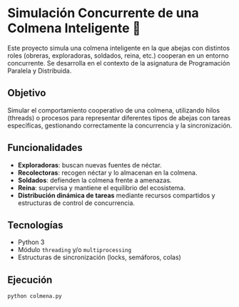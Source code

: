 # Simulación Concurrente de una Colmena Inteligente 🐝

Este proyecto simula una colmena inteligente en la que abejas con distintos roles (obreras, exploradoras, soldados, reina, etc.) cooperan en un entorno concurrente. Se desarrolla en el contexto de la asignatura de Programación Paralela y Distribuida.

## Objetivo

Simular el comportamiento cooperativo de una colmena, utilizando hilos (threads) o procesos para representar diferentes tipos de abejas con tareas específicas, gestionando correctamente la concurrencia y la sincronización.

## Funcionalidades

- **Exploradoras**: buscan nuevas fuentes de néctar.
- **Recolectoras**: recogen néctar y lo almacenan en la colmena.
- **Soldados**: defienden la colmena frente a amenazas.
- **Reina**: supervisa y mantiene el equilibrio del ecosistema.
- **Distribución dinámica de tareas** mediante recursos compartidos y estructuras de control de concurrencia.

## Tecnologías

- Python 3
- Módulo `threading` y/o `multiprocessing`
- Estructuras de sincronización (locks, semáforos, colas)

## Ejecución

```bash
python colmena.py
